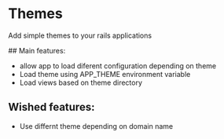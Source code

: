 # Themes

Add simple themes to your rails applications

## Main features:

  - allow app to load diferent configuration depending on theme
  - Load theme using APP_THEME environment variable
  - Load views based on theme directory

## Wished features:

  - Use differnt theme depending on domain name


